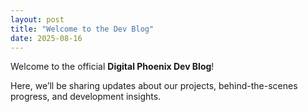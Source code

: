 ```yaml
---
layout: post
title: "Welcome to the Dev Blog"
date: 2025-08-16
---
```


Welcome to the official **Digital Phoenix Dev Blog**!

Here, we’ll be sharing updates about our projects, behind-the-scenes progress, and development insights.  

<!-- 🎥 Check out our first video update:  

<iframe width="560" height="315" src="https://www.youtube.com/embed/YOUR_VIDEO_ID" frameborder="0" allowfullscreen></iframe>
-->